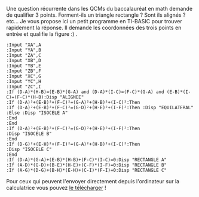 Une question récurrente dans les QCMs du baccalauréat en math demande de qualifier 3 points. Forment-ils un triangle rectangle ? Sont ils alignés ? etc... Je vous propose ici un petit programme en TI-BASIC pour trouver rapidement la réponse. Il demande les coordonnées des trois points en entrée et qualifie la figure :) . 

```basic
:Input "XA",A
:Input "YA",B
:Input "ZA",C
:Input "XB",D
:Input "YB",E
:Input "ZB",F
:Input "XC",G
:Input "YC",H
:Input "ZC",I
:If (D-A)*(H-B)=(E-B)*(G-A) and (D-A)*(I-C)=(F-C)*(G-A) and (E-B)*(I-C)=(F-C)*(H-B):Disp "ALIGNEE"
:If (D-A)²+(E-B)²+(F-C)²=(G-A)²+(H-B)²+(I-C)²:Then 
:If (D-A)²+(E-B)²+(F-C)²=(G-D)²+(H-E)²+(I-F)²:Then :Disp "EQUILATERAL"
:Else :Disp "ISOCELE A"
:End
:End
:If (D-A)²+(E-B)²+(F-C)²=(G-D)²+(H-E)²+(I-F)²:Then 
:Disp "ISOCELE B"
:End
:If (D-G)²+(E-H)²+(F-I)²=(G-A)²+(H-B)²+(I-C)²:Then 
:Disp "ISOCELE C"
:End
:If (D-A)*(G-A)+(E-B)*(H-B)+(F-C)*(I-C)=0:Disp "RECTANGLE A"
:If (A-D)*(G-D)+(B-E)*(H-E)+(C-F)*(I-F)=0:Disp "RECTANGLE B"
:If (A-G)*(D-G)+(B-H)*(E-H)+(C-I)*(F-I)=0:Disp "RECTANGLE C"
```

Pour ceux qui peuvent l'envoyer directement depuis l'ordinateur sur la calculatrice vous pouvez [le télécharger](/media/article/3/attachments/TRIANGLE.8Xp) !
